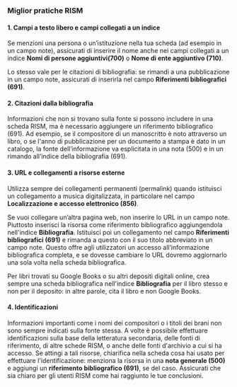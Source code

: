 ### Miglior pratiche RISM

#### 1. Campi a testo libero e campi collegati a un indice
Se menzioni una persona o un’istituzione nella tua scheda (ad esempio in un campo note), assicurati di inserire il nome anche nei campi collegati a un indice **Nomi di persone aggiuntivi(700)** o **Nome di ente aggiuntivo (710)**.

Lo stesso vale per le citazioni di bibliografia: se rimandi a una pubblicazione in un campo note, assicurati di inserirla nel campo **Riferimenti bibliografici (691)**.

#### 2. Citazioni dalla bibliografia
Informazioni che non si trovano sulla fonte si possono includere in una scheda RISM, ma è necessario aggiungere un riferimento bibliografico (691). Ad esempio, se il compositore di un manoscritto è noto attraverso un libro, o se l'anno di pubblicazione per un documento a stampa è dato in un catalogo, la fonte dell’informazione va esplicitata in una nota (500) e in un rimando all’indice della bibliografia (691).

#### 3. URL e collegamenti a risorse esterne
Utilizza sempre dei collegamenti permanenti (permalink) quando istituisci un collegamento a musica digitalizzata, in particolare nel campo **Localizzazione e accesso elettronico (856)**.  

Se vuoi collegare un’altra pagina web, non inserire lo URL in un campo note. Piuttosto inserisci la risorsa come riferimento bibliografico aggiungendola nell'indice  **Bibliografia**. Istituisci poi un collegamento nel campo **Riferimenti bibliografici (691)** e rimanda a questo con il suo titolo abbreviato in un campo note. Questo offre agli utilizzatori un accesso all’informazione bibliografica completa, e se dovesse cambiare lo URL dovremo aggiornarlo una sola volta nella scheda bibliografica.

Per libri trovati su Google Books o su altri depositi digitali online, crea sempre una scheda bibliografica nell'indice  **Bibliografia** per il libro stesso e non per il deposito: in altre parole, cita il libro e non Google Books.

#### 4. Identificazioni
Informazioni importanti come i nomi dei compositori o i titoli dei brani non sono sempre indicati sulla fonte stessa. A volte è possibile effettuare identificazioni sulla base della letteratura secondaria, delle fonti di riferimento, di altre schede RISM, o anche delle fonti d'archivio a cui si ha accesso. Se attingi a tali risorse, chiarifica nella scheda cosa hai usato per effettuare l'identificazione: menziona la risorsa in una **nota generale (500)** e aggiungi un **riferimento bibliografico (691)**, se del caso. Assicurati che sia chiaro per gli utenti RISM come hai raggiunto le tue conclusioni.
